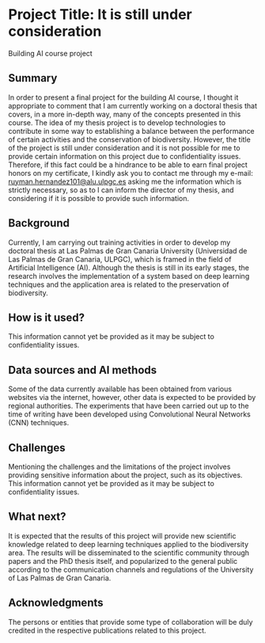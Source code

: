 # Project Title: It is still under consideration

Building AI course project

## Summary

In order to present a final project for the building AI course, I thought it appropriate to comment that I am currently working on a doctoral thesis that covers, in a more in-depth way, many of the concepts presented in this course. The idea of my thesis project is to develop technologies to contribute in some way to establishing a balance between the performance of certain activities and the conservation of biodiversity. However, the title of the project is still under consideration and it is not possible for me to provide certain information on this project due to confidentiality issues. Therefore, if this fact could be a hindrance to be able to earn final project honors on my certificate, I kindly ask you to contact me through my e-mail: ruyman.hernandez101@alu.ulpgc.es asking me the information which is strictly necessary, so as to I can inform the director of my thesis, and considering if it is possible to provide such information.

## Background

Currently, I am carrying out training activities in order to develop my doctoral thesis at Las Palmas de Gran Canaria University (Universidad de Las Palmas de Gran Canaria, ULPGC), which is framed in the field of Artificial Intelligence (AI). Although the thesis is still in its early stages, the research involves the implementation of a system based on deep learning techniques and the application area is related to the preservation of biodiversity.

## How is it used?

This information cannot yet be provided as it may be subject to confidentiality issues.

## Data sources and AI methods

Some of the data currently available has been obtained from various websites via the internet, however, other data is expected to be provided by regional authorities. The experiments that have been carried out up to the time of writing have been developed using Convolutional Neural Networks (CNN) techniques.

## Challenges

Mentioning the challenges and the limitations of the project involves providing sensitive information about the project, such as its objectives. This information cannot yet be provided as it may be subject to confidentiality issues.

## What next?

It is expected that the results of this project will provide new scientific knowledge related to deep learning techniques applied to the biodiversity area. The results will be disseminated to the scientific community through papers and the PhD thesis itself, and popularized to the general public according to the communication channels and regulations of the University of Las Palmas de Gran Canaria.

## Acknowledgments

The persons or entities that provide some type of collaboration will be duly credited in the respective publications related to this project.
